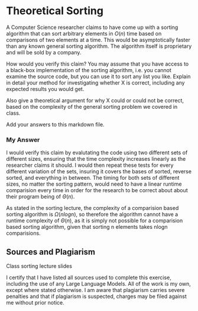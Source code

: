 # Theoretical Sorting

A Computer Science researcher claims to have come up with a sorting algorithm
that can sort arbitrary elements in $O(n)$ time based on comparisons of two
elements at a time. This would be asymptotically faster than any known general
sorting algorithm. The algorithm itself is proprietary and will be sold by a
company.

How would you verify this claim? You may assume that you have access to a
black-box implementation of the sorting algorithm, i.e. you cannot examine the
source code, but you can use it to sort any list you like. Explain in detail
your method for investigating whether X is correct, including any expected
results you would get.

Also give a theoretical argument for why X could or could not be correct, based
on the complexity of the general sorting problem we covered in class.

Add your answers to this markdown file.

### My Answer

I would verify this claim by evalutating the code using two different sets of different sizes, ensuring that the time complexity increases linearly as the researcher claims it should. I would then repeat these tests for every different variation of the sets, insuring it covers the bases of sorted, reverse sorted, and everything in between. The timing for both sets of different sizes, no matter the sorting pattern, would need to have a linear runtime comparision every time in order for the research to be correct about about their program being of $\Theta(n)$. 

As stated in the sorting lecture, the complexity of a comparision based sorting algorithm is $\Omega(nlogn)$, so therefore the algorithm cannot have a runtime complexity of $\Theta(n)$, as it is simply not possible for a comparision based sorting algorithm, given that sorting n elements takes nlogn comparisions. 

## Sources and Plagiarism 

Class sorting lecture slides 

I certify that I have listed all sources used to complete this exercise, including the use of any Large Language Models. All of the work is my own, except where stated otherwise. I am aware that plagiarism carries severe penalties and that if plagiarism is suspected, charges may be filed against me without prior notice.
